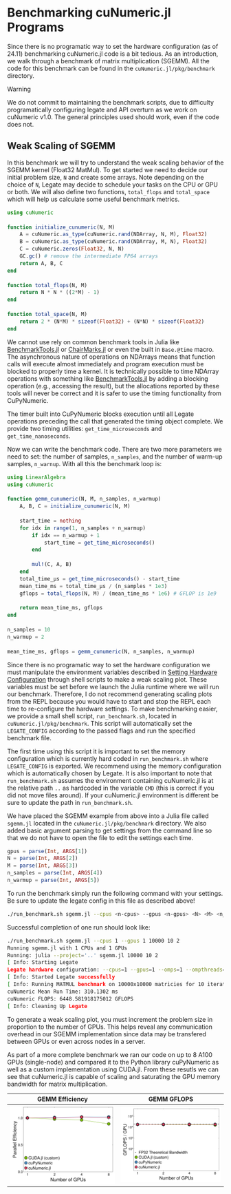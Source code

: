 # Benchmarking cuNumeric.jl Programs

Since there is no programatic way to set the hardware configuration (as of 24.11) benchmarking cuNumeric.jl code is a bit tedious. As an introduction, we walk through a benchmark of matrix multiplication (SGEMM). All the code for this benchmark can be found in the `cuNumeric.jl/pkg/benchmark` directory.

> [!WARNING]  
> We do not commit to maintaining the benchmark scripts, due to difficulty programatically configuring legate and API overturn as we work on cuNumeric v1.0. The general principles used should work, even if the code does not.


## Weak Scaling of SGEMM

In this benchmark we will try to understand the weak scaling behavior of the SGEMM kernel (Float32 MatMul). To get started we need to decide our initial problem size, `N` and create some arrays. Note depending on the choice of `N`, Legate may decide to schedule your tasks on the CPU or GPU or both. We will also define two functions, `total_flops` and `total_space` which will help us calculate some useful benchmark metrics.

```julia
using cuNumeric

function initialize_cunumeric(N, M)
    A = cuNumeric.as_type(cuNumeric.rand(NDArray, N, M), Float32)
    B = cuNumeric.as_type(cuNumeric.rand(NDArray, M, N), Float32)
    C = cuNumeric.zeros(Float32, N, N)
    GC.gc() # remove the intermediate FP64 arrays
    return A, B, C
end

function total_flops(N, M)
    return N * N * ((2*M) - 1)
end

function total_space(N, M)
    return 2 * (N*M) * sizeof(Float32) + (N*N) * sizeof(Float32)
end
```

We cannot use rely on common benchmark tools in Julia like [BenchmarkTools.jl](https://github.com/JuliaCI/BenchmarkTools.jl) or [ChairMarks.jl](https://github.com/LilithHafner/Chairmarks.jl) or even the built in `Base.@time` macro. The asynchronous nature of operations on NDArrays means that function calls will execute almost immediately and program execution must be blocked to properly time a kernel. It is technically possible to time NDArray operations with something like [BenchmarkTools.jl](https://github.com/JuliaCI/BenchmarkTools.jl) by adding a blocking operation (e.g., accessing the result), but the allocations reported by these tools will never be correct and it is safer to use the timing functionality from CuPyNumeric. 

The timer built into CuPyNumeric blocks execution until all Legate operations preceding the call that generated the timing object complete. We provide two timing utilities: `get_time_microseconds` and `get_time_nanoseconds`. 

Now we can write the benchmark code. There are two more parameters we need to set: the number of samples, `n_samples`, and the number of warm-up samples, `n_warnup`. With all this the benchmark loop is:

```julia
using LinearAlgebra 
using cuNumeric

function gemm_cunumeric(N, M, n_samples, n_warmup)
    A, B, C = initialize_cunumeric(N, M)

    start_time = nothing
    for idx in range(1, n_samples + n_warmup)
        if idx == n_warmup + 1
            start_time = get_time_microseconds()
        end

        mul!(C, A, B)
    end
    total_time_μs = get_time_microseconds() - start_time
    mean_time_ms = total_time_μs / (n_samples * 1e3)
    gflops = total_flops(N, M) / (mean_time_ms * 1e6) # GFLOP is 1e9

    return mean_time_ms, gflops
end

n_samples = 10
n_warmup = 2

mean_time_ms, gflops = gemm_cunumeric(N, n_samples, n_warmup)
```

Since there is no programatic way to set the hardware configuration we must manipulate the environment variables described in [Setting Hardware Configuration](@ref) through shell scripts to make a weak scaling plot. These variables must be set before we launch the Julia runtime where we will run our benchmark. Therefore, I do not recommend generating scaling plots from the REPL because you would have to start and stop the REPL each time to re-configure the hardware settings. To make benchmarking easier, we provide a small shell script, `run_benchmark.sh`, located in `cuNumeric.jl/pkg/benchmark`. This script will automatically set the `LEGATE_CONFIG` according to the passed flags and run the specified benchmark file.

The first time using this script it is important to set the memory configuration which is currently hard coded in `run_benchmark.sh` where `LEGATE_CONFIG` is exported. We recommend using the memory configuration which is automatically chosen by Legate. It is also important to note that `run_benchmark.sh` assumes the environment containing cuNumeric.jl is at the relative path `..` as hardcoded in the variable `CMD` (this is correct if you did not move files around). If your cuNumeric.jl environment is different be sure to update the path in `run_benchmark.sh`.

We have placed the SGEMM example from above into a Julia file called `sgemm.jl` located in the `cuNumeric.jl/pkg/benchmark` directory. We also added basic argument parsing to get settings from the command line so that we do not have to open the file to edit the settings each time.
```julia
gpus = parse(Int, ARGS[1])
N = parse(Int, ARGS[2])
M = parse(Int, ARGS[3])
n_samples = parse(Int, ARGS[4])
n_warmup = parse(Int, ARGS[5])
```

To run the benchmark simply run the following command with your settings. Be sure to update the legate config in this file as described above!
```sh
./run_benchmark.sh sgemm.jl --cpus <n-cpus> --gpus <n-gpus> <N> <M> <n_samples> <n_warmup>
```

Successful completion of one run should look like:

```bash
./run_benchmark.sh sgemm.jl --cpus 1 --gpus 1 10000 10 2
Running sgemm.jl with 1 CPUs and 1 GPUs
Running: julia --project='..' sgemm.jl 10000 10 2
[ Info: Starting Legate
Legate hardware configuration: --cpus=1 --gpus=1 --omps=1 --ompthreads=3 --utility=2 --sysmem=256 --numamem=19029 --fbmem=7569 --zcmem=128 --regmem=0
[ Info: Started Legate successfully
[ Info: Running MATMUL benchmark on 10000x10000 matricies for 10 iterations, 2 warmups
cuNumeric Mean Run Time: 310.1302 ms
cuNumeric FLOPS: 6448.581918175012 GFLOPS
[ Info: Cleaning Up Legate
```

To generate a weak scaling plot, you must increment the problem size in proportion to the number of GPUs. This helps reveal any communication overhead in our SGEMM implementation since data may be transfered between GPUs or even across nodes in a server.


As part of a more complete benchmark we ran our code on up to 8 A100 GPUs (single-node) and compared it to the Python library cuPyNumeric as well as a custom implementation using CUDA.jl. From these resutls we can see that cuNumeric.jl is capable of scaling and saturating the GPU memory bandwidth for matrix multiplication.


GEMM Efficiency            |  GEMM GFLOPS
:-------------------------:|:-------------------------:
![GEMM Efficiency](images/gemm_efficiency.svg)  |  ![GEMM GFLOPS](images/gemm_gflops.svg)

